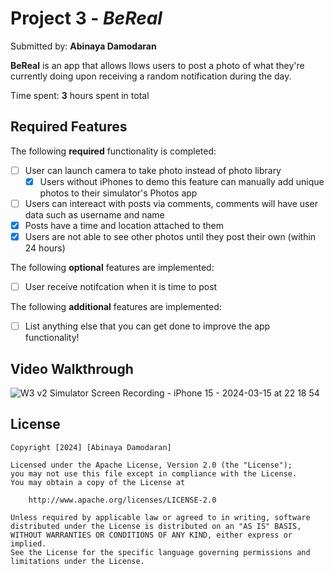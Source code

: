 # Project 3 - *BeReal*

Submitted by: **Abinaya Damodaran**

**BeReal** is an app that allows llows users to post a photo of what they're currently doing upon receiving a random notification during the day.

Time spent: **3** hours spent in total

## Required Features

The following **required** functionality is completed:

- [ ] User can launch camera to take photo instead of photo library
  - [x] Users without iPhones to demo this feature can manually add unique photos to their simulator's Photos app
- [ ] Users can intereact with posts via comments, comments will have user data such as username and name
- [x] Posts have a time and location attached to them
- [x] Users are not able to see other photos until they post their own (within 24 hours)    
 
The following **optional** features are implemented:

- [ ] User receive notifcation when it is time to post

The following **additional** features are implemented:

- [ ] List anything else that you can get done to improve the app functionality!

## Video Walkthrough
![W3 v2 Simulator Screen Recording - iPhone 15 - 2024-03-15 at 22 18 54](https://github.com/AbbyDamodaran/BeReal-Clone/assets/78409617/090c5be4-843a-465b-b532-2cf0e158b3d1)

## License

    Copyright [2024] [Abinaya Damodaran]

    Licensed under the Apache License, Version 2.0 (the "License");
    you may not use this file except in compliance with the License.
    You may obtain a copy of the License at

        http://www.apache.org/licenses/LICENSE-2.0

    Unless required by applicable law or agreed to in writing, software
    distributed under the License is distributed on an "AS IS" BASIS,
    WITHOUT WARRANTIES OR CONDITIONS OF ANY KIND, either express or implied.
    See the License for the specific language governing permissions and
    limitations under the License.
